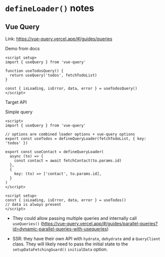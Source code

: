 # `defineLoader()` notes

## Vue Query

Link: <https://vue-query.vercel.app/#/guides/queries>

Demo from docs

```vue
<script setup>
import { useQuery } from 'vue-query'

function useTodosQuery() {
  return useQuery('todos', fetchTodoList)
}

const { isLoading, isError, data, error } = useTodosQuery()
</script>
```

Target API

Simple query

```vue
<script>
import { useQuery } from 'vue-query'

// options are combined loader options + vue-query options
export const useTodos = defineQueryLoader(fetchTodoList, { key: 'todos' })

export const useContact = defineQueryLoader(
  async (to) => {
    const contact = await fetchContact(to.params.id)
  },
  {
    key: (to) => ['contact', to.params.id],
  }
)
</script>

<script setup>
const { isLoading, isError, data, error } = useTodos()
// data is always present
</script>
```

- They could allow passing multiple queries and internally call `useQueries()` (<https://vue-query.vercel.app/#/guides/parallel-queries?id=dynamic-parallel-queries-with-usequeries>)

- SSR: they have their own API with `hydrate`, `dehydrate` and a `QueryClient` class. They will likely need to pass the initial state to the `setupDataFetchingGuard()` `initialData` option.

